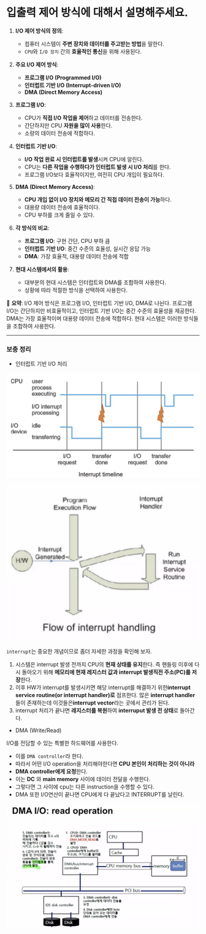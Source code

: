# 입출력 제어 방식에 대해서 설명해주세요.

1. **I/O 제어 방식의 정의**:
    - 컴퓨터 시스템이 **주변 장치와 데이터를 주고받는 방법**을 말한다.
    - `CPU`와 `I/O 장치` 간의 **효율적인 통신**을 위해 사용된다.


2. **주요 I/O 제어 방식**:
    - **프로그램 I/O (Programmed I/O)**
    - **인터럽트 기반 I/O (Interrupt-driven I/O)**
    - **DMA (Direct Memory Access)**


3. **프로그램 I/O**:
    - CPU가 **직접 I/O 작업을 제어**하고 데이터를 전송한다.
    - 간단하지만 CPU **자원을 많이 사용**한다.
    - 소량의 데이터 전송에 적합하다.


4. **인터럽트 기반 I/O**:
    - **I/O 작업 완료 시 인터럽트를 발생**시켜 CPU에 알린다.
    - CPU는 **다른 작업을 수행하다가 인터럽트 발생 시 I/O 처리**를 한다.
    - 프로그램 I/O보다 효율적이지만, 여전히 CPU 개입이 필요하다.


5. **DMA (Direct Memory Access)**:
    - **CPU 개입 없이 I/O 장치와 메모리 간 직접 데이터 전송이 가능**하다.
    - 대용량 데이터 전송에 효율적이다.
    - CPU 부하를 크게 줄일 수 있다.


6. **각 방식의 비교**:
    - **프로그램 I/O**: 구현 간단, CPU 부하 큼
    - **인터럽트 기반 I/O**: 중간 수준의 효율성, 실시간 응답 가능
    - **DMA**: 가장 효율적, 대용량 데이터 전송에 적합


7. **현대 시스템에서의 활용**:
    - 대부분의 현대 시스템은 인터럽트와 DMA를 조합하여 사용한다.
    - 상황에 따라 적절한 방식을 선택하여 사용한다.


📌 **요약**: I/O 제어 방식은 프로그램 I/O, 인터럽트 기반 I/O, DMA로 나뉜다. 프로그램 I/O는 간단하지만 비효율적이고, 인터럽트 기반 I/O는 중간 수준의 효율성을 제공한다. DMA는 가장 효율적이며 대용량 데이터 전송에 적합하다. 현대 시스템은 이러한 방식들을 조합하여 사용한다.

___
### 보충 정리
- 인터럽트 기반 I/O 처리

![img.png](인터럽트_IO_처리.png)

![img.png](인터럽트_처리.png)

`interrupt`는 중요한 개념이므로 좀더 자세한 과정을 확인해 보자.

1. 시스템은 interrupt 발생 전까지 CPU의 **현재 상태를 유지**한다. 즉 핸들링 이후에 다시 돌아오기 위해 **메모리에 현재 레지스터 값과 interrupt 발생직전 주소(PC)를 저장**한다.
2. 이후 HW가 interrupt를 발생시키면 해당 interrupt를 해결하기 위한**interrupt service routine(or interrupt handler)로** 점프한다. 많은 **interrupt handler**들이 존재하는데 이것들은**interrupt vector**라는 곳에서 관리가 된다.
3. interrupt 처리가 끝나면 **레지스터를 복원**하여 **interruput 발생 전 상태**로 돌아간다.

- DMA (Write/Read)

I/O를 전담할 수 있는 특별한 하드웨어를 사용한다.
- 이를 `DMA controller`라 한다.
- 따라서 어떤 I/O operation을 처리해야한다면 **CPU 본인이 처리하는 것이 아니라**
- **DMA controller에게 요청**한다.
- 이는 **DC** 와 **main memory** 사이에 데이터 전달을 수행한다.
- 그렇다면 그 사이에 cpu는 다른 instruction을 수행할 수 있다.
- DMA 또한 I/O연산이 끝나면 CPU에게 다 끝났다고 INTERRUPT를 날린다.

![img.png](DMA_READ.png)